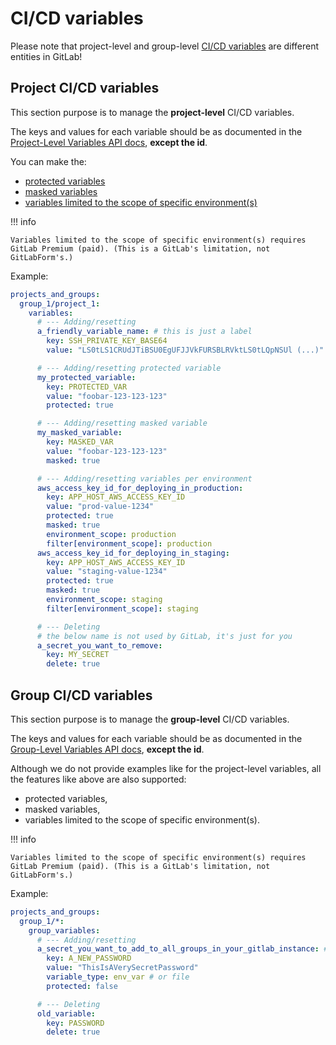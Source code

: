 # CI/CD variables

Please note that project-level and group-level [CI/CD variables](https://docs.gitlab.com/ee/ci/variables/) are different entities in GitLab!

## Project CI/CD variables

This section purpose is to manage the **project-level** CI/CD variables.

The keys and values for each variable should be as documented in the [Project-Level Variables API docs](https://docs.gitlab.com/ee/api/project_level_variables.html#create-variable), **except the id**.

You can make the:

* [protected variables](https://docs.gitlab.com/ee/ci/variables/#protected-cicd-variables)
* [masked variables](https://docs.gitlab.com/ee/ci/variables/#mask-a-cicd-variable)
* [variables limited to the scope of specific environment(s)](https://docs.gitlab.com/ee/ci/variables/#limit-the-environment-scope-of-a-cicd-variable)

!!! info

    Variables limited to the scope of specific environment(s) requires GitLab Premium (paid). (This is a GitLab's limitation, not GitLabForm's.)

Example:

```yaml
projects_and_groups:
  group_1/project_1:
    variables:
      # --- Adding/resetting
      a_friendly_variable_name: # this is just a label
        key: SSH_PRIVATE_KEY_BASE64
        value: "LS0tLS1CRUdJTiBSU0EgUFJJVkFURSBLRVktLS0tLQpNSUl (...)"

      # --- Adding/resetting protected variable
      my_protected_variable:
        key: PROTECTED_VAR
        value: "foobar-123-123-123"
        protected: true

      # --- Adding/resetting masked variable
      my_masked_variable:
        key: MASKED_VAR
        value: "foobar-123-123-123"
        masked: true

      # --- Adding/resetting variables per environment
      aws_access_key_id_for_deploying_in_production:
        key: APP_HOST_AWS_ACCESS_KEY_ID
        value: "prod-value-1234"
        protected: true
        masked: true
        environment_scope: production
        filter[environment_scope]: production
      aws_access_key_id_for_deploying_in_staging:
        key: APP_HOST_AWS_ACCESS_KEY_ID
        value: "staging-value-1234"
        protected: true
        masked: true
        environment_scope: staging
        filter[environment_scope]: staging

      # --- Deleting
      # the below name is not used by GitLab, it's just for you
      a_secret_you_want_to_remove:
        key: MY_SECRET
        delete: true
```

## Group CI/CD variables

This section purpose is to manage the **group-level** CI/CD variables.

The keys and values for each variable should be as documented in the [Group-Level Variables API docs](https://docs.gitlab.com/ee/api/group_level_variables.html#create-variable), **except the id**.

Although we do not provide examples like for the project-level variables, all the features like above are also supported:

* protected variables,
* masked variables,
* variables limited to the scope of specific environment(s).

!!! info

    Variables limited to the scope of specific environment(s) requires GitLab Premium (paid). (This is a GitLab's limitation, not GitLabForm's.)

Example:
```yaml
projects_and_groups:
  group_1/*:
    group_variables:
      # --- Adding/resetting
      a_secret_you_want_to_add_to_all_groups_in_your_gitlab_instance: # this is just a label
        key: A_NEW_PASSWORD
        value: "ThisIsAVerySecretPassword"
        variable_type: env_var # or file
        protected: false

      # --- Deleting
      old_variable:
        key: PASSWORD
        delete: true
```
